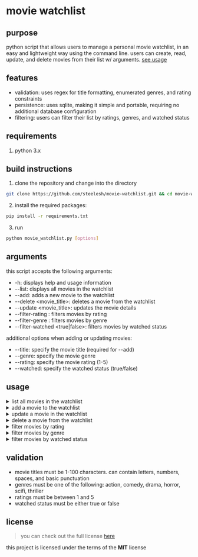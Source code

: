 # movie watchlist

## purpose

python script that allows users to manage a personal movie watchlist, in an easy and lightweight way using the command line. users can create, read, update, and delete movies from their list w/ arguments. [see usage](#usage)

## features
- validation: uses regex for title formatting, enumerated genres, and rating constraints
- persistence: uses sqlite, making it simple and portable, requiring no additional database configuration
- filtering: users can filter their list by ratings, genres, and watched status

## requirements
1. python 3.x

## build instructions
1. clone the repository and change into the directory
```bash
git clone https://github.com/steelesh/movie-watchlist.git && cd movie-watchlist
```
2. install the required packages:
```bash
pip install -r requirements.txt
```
3. run
```bash
python movie_watchlist.py [options]
```

## arguments

this script accepts the following arguments:
- -h: displays help and usage information
- --list: displays all movies in the watchlist
- --add: adds a new movie to the watchlist
- --delete <movie_title>: deletes a movie from the watchlist
- --update <movie_title>: updates the movie details
- --filter-rating <rating>: filters movies by rating
- --filter-genre <genre>: filters movies by genre
- --filter-watched <true|false>: filters movies by watched status

additional options when adding or updating movies:
- --title: specify the movie title (required for --add)
- --genre: specify the movie genre
- --rating: specify the movie rating (1-5)
- --watched: specify the watched status (true/false)

## usage

<details>
<summary>list all movies in the watchlist</summary>
<br />

**input**
```bash
python movie_watchlist.py --list
```

**output**
```bash
interstellar | scifi | 4 | No
inception | scifi | 4 | Yes
the dark knight | action | 5 | Yes
```
</details>

<details>
<summary>add a movie to the watchlist</summary>
<br />

**input**
```bash
python movie_watchlist.py --add --title "interstellar" --genre scifi --rating 4
```

**output**
```bash
"interstellar" added to watchlist
```
</details>

<details>
<summary>update a movie in the watchlist</summary>
<br />

**input**
```bash
python movie_watchlist.py --update "interstellar" --rating 5 --watched true
```

**output**
```bash
"interstellar" updated in watchlist
```
</details>

<details>
<summary>delete a movie from the watchlist</summary>
<br />

**input**
```bash
python movie_watchlist.py --delete "interstellar"
```

**output**
```bash
"interstellar" deleted from watchlist
```
</details>

<details>
<summary>filter movies by rating</summary>
<br />

**input**
```bash
python movie_watchlist.py --filter-rating 4
```

**output**
```bash
interstellar | scifi | 4 | No
inception | scifi | 4 | Yes
```
</details>

<details>
<summary>filter movies by genre</summary>
<br />

**input**
```bash
python movie_watchlist.py --filter-genre scifi
```

**output**
```bash
interstellar | scifi | 4 | No
inception| scifi | 5 | Yes
```
</details>

<details>
<summary>filter movies by watched status</summary>
<br />

**input**
```bash
python movie_watchlist.py --filter-watched true
```

**output**
```bash
interstellar | scifi | 4 | Yes
inception | scifi | 5 | Yes
the dark knight | action | 5 | Yes
```
</details>


## validation
- movie titles must be 1-100 characters. can contain letters, numbers, spaces, and basic punctuation
- genres must be one of the following: action, comedy, drama, horror, scifi, thriller
- ratings must be between 1 and 5
- watched status must be either true or false

## license
>you can check out the full license [here](https://github.com/steelesh/movie-watchlist/LICENSE)

this project is licensed under the terms of the **MIT** license
